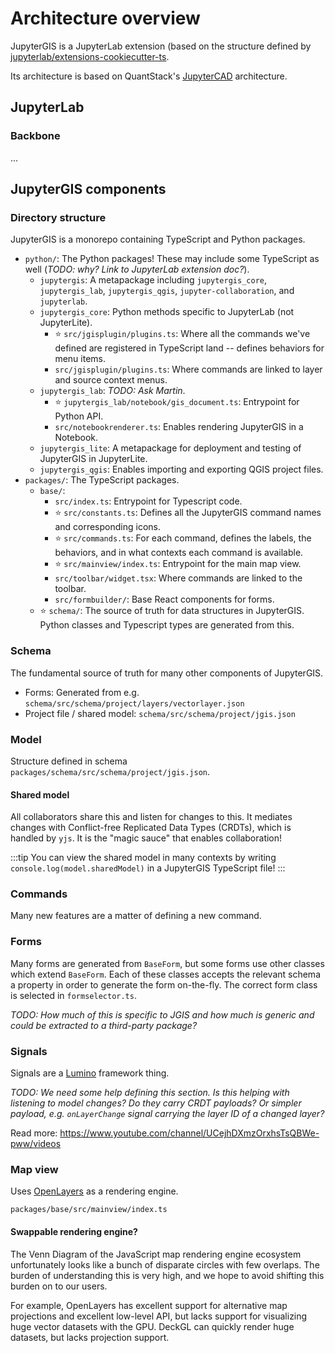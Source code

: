 # Architecture overview

JupyterGIS is a JupyterLab extension (based on the structure defined by
[jupyterlab/extensions-cookiecutter-ts](https://github.com/jupyterlab/extension-cookiecutter-ts).

Its architecture is based on QuantStack's
[JupyterCAD](https://github.com/QuantStack/JupyterCAD) architecture.


## JupyterLab

### Backbone

...


## JupyterGIS components

### Directory structure

JupyterGIS is a monorepo containing TypeScript and Python packages.

* `python/`: The Python packages! These may include some TypeScript as well (_TODO: why?
  Link to JupyterLab extension doc?_).
  * `jupytergis`: A metapackage including `jupytergis_core`, `jupytergis_lab`,
    `jupytergis_qgis`, `jupyter-collaboration`, and `jupyterlab`.
  * `jupytergis_core`: Python methods specific to JupyterLab (not JupyterLite).
    * :star: `src/jgisplugin/plugins.ts`: Where all the commands we've defined are
      registered in TypeScript land -- defines behaviors for menu items.
    * `src/jgisplugin/plugins.ts`: Where commands are linked to layer and source context
      menus.
  * `jupytergis_lab`: _TODO: Ask Martin_.
    * :star: `jupytergis_lab/notebook/gis_document.ts`: Entrypoint for Python API.
    * `src/notebookrenderer.ts`: Enables rendering JupyterGIS in a Notebook.
  * `jupytergis_lite`: A metapackage for deployment and testing of JupyterGIS in
    JupyterLite.
  * `jupytergis_qgis`: Enables importing and exporting QGIS project files.
* `packages/`: The TypeScript packages.
  * `base/`:
    * `src/index.ts`: Entrypoint for Typescript code.
    * :star: `src/constants.ts`: Defines all the JupyterGIS command names and
      corresponding icons.
    * :star: `src/commands.ts`: For each command, defines the labels, the behaviors, and
      in what contexts each command is available.
    * :star: `src/mainview/index.ts`: Entrypoint for the main map view.
    * `src/toolbar/widget.tsx`: Where commands are linked to the toolbar.
    * `src/formbuilder/`: Base React components for forms.
  * :star: `schema/`: The source of truth for data structures in JupyterGIS. Python
    classes and Typescript types are generated from this.


### Schema

The fundamental source of truth for many other components of JupyterGIS.

* Forms: Generated from e.g. `schema/src/schema/project/layers/vectorlayer.json`
* Project file / shared model: `schema/src/schema/project/jgis.json`


### Model

Structure defined in schema `packages/schema/src/schema/project/jgis.json`.


#### Shared model

All collaborators share this and listen for changes to this. It mediates changes with
Conflict-free Replicated Data Types (CRDTs), which is handled by `yjs`. It is the "magic
sauce" that enables collaboration!

:::tip
You can view the shared model in many contexts by writing
`console.log(model.sharedModel)` in a JupyterGIS TypeScript file!
:::


### Commands

Many new features are a matter of defining a new command.


### Forms

Many forms are generated from `BaseForm`, but some forms use other classes which extend
`BaseForm`. Each of these classes accepts the relevant schema a property in order to
generate the form on-the-fly. The correct form class is selected in `formselector.ts`.

_TODO: How much of this is specific to JGIS and how much is generic and could be
extracted to a third-party package?_


### Signals

Signals are a [Lumino](https://lumino.readthedocs.io/en/latest/api/index.html) framework thing.

_TODO: We need some help defining this section. Is this helping with listening to model
changes? Do they carry CRDT payloads? Or simpler payload, e.g. `onLayerChange` signal
carrying the layer ID of a changed layer?_

Read more: https://www.youtube.com/channel/UCejhDXmzOrxhsTsQBWe-pww/videos


### Map view

Uses [OpenLayers](https://openlayers.org/doc/) as a rendering engine.


`packages/base/src/mainview/index.ts`


#### Swappable rendering engine?

The Venn Diagram of the JavaScript map rendering engine ecosystem unfortunately looks
like a bunch of disparate circles with few overlaps. The burden of understanding this is
very high, and we hope to avoid shifting this burden on to our users.

For example, OpenLayers has excellent support for alternative map projections and
excellent low-level API, but lacks support for visualizing huge vector datasets with the
GPU. DeckGL can quickly render huge datasets, but lacks projection support.
